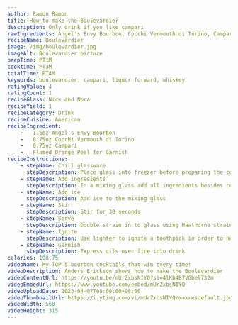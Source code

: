 ```yaml
---
author: Ramon Ramon
title: How to make the Boulevardier
description: Only drink if you like campari
rawIngredients: Angel's Envy Bourbon, Cocchi Vermouth di Torino, Campari, Flamed Orange Peel
recipeName: Boulevardier
image: /img/boulevardier.jpg
imageAlt: Boulevardier picture
prepTime: PT1M
cooktime: PT3M
totalTime: PT4M
keywords: boulevardier, campari, liquor forward, whiskey
ratingValue: 4
ratingCount: 1
recipeGlass: Nick and Nora
recipeYield: 1
recipeCategory: Drink
recipeCuisine: American
recipeIngredient: 
    -   1.5oz Angel's Envy Bourbon
    -   0.75oz Cocchi Vermouth di Torino
    -   0.75oz Campari
    -   Flamed Orange Peel for Garnish
recipeInstructions:
    - stepName: Chill glassware
      stepDescription: Place glass into freezer before preparing the cocktail 
    - stepName: Add ingredients
      stepDescription: In a mixing glass add all ingredients besides cocktail cherry
    - stepName: Add ice
      stepDescription: Add ice to the mixing glass
    - stepName: Stir
      stepDescription: Stir for 30 seconds
    - stepName: Serve
      stepDescription: Double strain in to glass using Hawthorne strainer and fine mesh strainer
    - stepName: Ignite
      stepDescription: Use lighter to ignite a toothpick in order to heat orange peel
    - stepName: Garnish
      stepDescription: Express oils over fire into drink
calories: 198.75
videoName: My TOP 5 bourbon cocktails that win every time!
videoDescription: Anders Erickson shows how to make the Boulevardier
videoContentUrl: https://youtu.be/mUrZxbsNIYQ?si=4lKb4B7VGbel732m
videoEmbedUrl: https://www.youtube.com/embed/mUrZxbsNIYQ
videoUploadDate: 2023-04-07T08:00:00+08:00
videoThumbnailUrl: https://i.ytimg.com/vi/mUrZxbsNIYQ/maxresdefault.jpg
videoWidth: 560
videoHeight: 315
---
```

